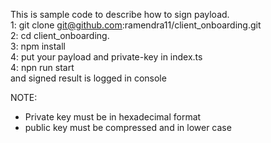 This is sample code to describe how to sign payload.<br />
  1: git clone git@github.com:ramendra11/client_onboarding.git <br />
  2: cd client_onboarding. <br />
  3: npm install <br />
  4: put your payload and private-key in index.ts <br />
  4: npn run start <br />
and signed result is logged in console <br />


NOTE: 
* Private key must be in hexadecimal format <br />
* public key must be compressed and in lower case <br />

